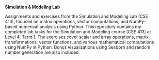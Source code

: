 **Simulation & Modeling Lab**

Assignments and exercises from the Simulation and Modeling Lab (CSE 413), focused on matrix operations, vector computations, and NumPy-based numerical analysis using Python. This repository contains my completed lab tasks for the Simulation and Modeling course (CSE 413) at Level 4, Term 1. The exercises cover scalar and array operations, matrix transformations, vector functions, and various mathematical computations using NumPy in Python. Bonus visualizations using Seaborn and random number generation are also included.
